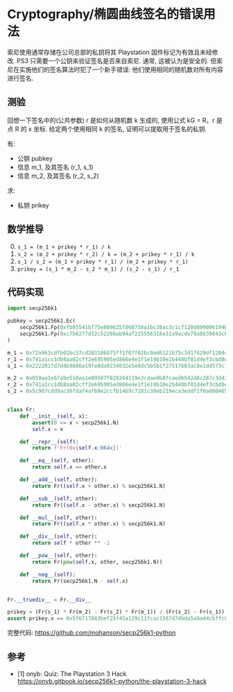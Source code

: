 # Cryptography/椭圆曲线签名的错误用法

索尼使用通常存储在公司总部的私钥将其 Playstation 固件标记为有效且未经修改. PS3 只需要一个公钥来验证签名是否来自索尼. 通常, 这被认为是安全的. 但索尼在实施他们的签名算法时犯了一个新手错误: 他们使用相同的随机数对所有内容进行签名.

## 测验

回想一下签名中的(公共参数) r 是如何从随机数 k 生成的, 使用公式 kG = R，r 是点 R 的 x 坐标. 给定两个使用相同 k 的签名, 证明可以提取用于签名的私钥.

有:

- 公钥 pubkey
- 信息 m_1, 及其签名 (r_1, s_1)
- 信息 m_2, 及其签名 (r_2, s_2)

求:

- 私钥 prikey

## 数学推导

0. `s_1 = (m_1 + prikey * r_1) / k`
0. `s_2 = (m_2 + prikey * r_2) / k = (m_2 + prikey * r_1) / k`
0. `s_1 / s_2 = (m_1 + prikey * r_1) / (m_2 + prikey * r_1)`
0. `prikey = (s_1 * m_2 - s_2 * m_1) / (s_2 - s_1) / r_1`

## 代码实现

```py
import secp256k1

pubkey = secp256k1.Ec(
    secp256k1.Fp(0xfb95541bf75e809625f860758a1bc38ac3c1cf120d899096194b94a5e700e891),
    secp256k1.Fp(0xc7b6277d32c52266ab94af215556316e31a9acde79a8b39643c6887544fdf58c)
)

m_1 = 0x72a963cdfb01bc37cd283106875ff1f07f02bc9ad6121b75c3d17629df128d4e
r_1 = 0x741a1cc1db8aa02cff2e695905ed866e4e1f1e19b10e2b448bf01d4ef3cbd8ed
s_1 = 0x2222017d7d4b9886a19fe8da9234032e5e8dc5b5b1f27517b03ac8e1dd573c78

m_2 = 0x059aa1e67abe518ea1e09587f828264119e3cdae0b8fcaedb542d8c287c3d420
r_2 = 0x741a1cc1db8aa02cff2e695905ed866e4e1f1e19b10e2b448bf01d4ef3cbd8ed
s_2 = 0x5c907cdd9ac36fdaf4af60e2ccfb1469c7281c30eb219eca3eddf1f0ad804655


class Fr:
    def __init__(self, x):
        assert(0 <= x < secp256k1.N)
        self.x = x

    def __repr__(self):
        return f'Fr(0x{self.x:064x})'

    def __eq__(self, other):
        return self.x == other.x

    def __add__(self, other):
        return Fr((self.x + other.x) % secp256k1.N)

    def __sub__(self, other):
        return Fr((self.x - other.x) % secp256k1.N)

    def __mul__(self, other):
        return Fr((self.x * other.x) % secp256k1.N)

    def __div__(self, other):
        return self * other ** -1

    def __pow__(self, other):
        return Fr(pow(self.x, other, secp256k1.N))

    def __neg__(self):
        return Fr(secp256k1.N - self.x)


Fr.__truediv__ = Fr.__div__

prikey = (Fr(s_1) * Fr(m_2) - Fr(s_2) * Fr(m_1)) / (Fr(s_2) - Fr(s_1)) / Fr(r_1)
assert prikey.x == 0x5f6717883bef25f45a129c11fcac1567d74bda5a9ad4cbffc8203c0da2a1473c
```

完整代码: <https://github.com/mohanson/secp256k1-python>

## 参考

- [1] onyb: Quiz: The Playstation 3 Hack <https://onyb.gitbook.io/secp256k1-python/the-playstation-3-hack>
